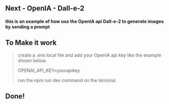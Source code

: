 
## Next - OpenIA - Dall-e-2 
#### this is an example of how use the OpenIA api Dall-e-2 to generate images by sending a prompt
## To Make it work

> create a .env.local file and add your OpenIA api key like the example shown below.
>
> OPENAI_API_KEY=yourapikey
>
> 
> run the npm run dev command on the terminal.
## Done!
